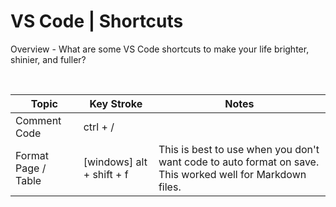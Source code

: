 # VS Code | Shortcuts

Overview - What are some VS Code shortcuts to make your life brighter, shinier, and fuller?

<br>

| Topic               | Key Stroke                | Notes                                                                                                     |
| ------------------- | ------------------------- | --------------------------------------------------------------------------------------------------------- |
| Comment Code        | ctrl + /                  |                                                                                                           |
| Format Page / Table | [windows] alt + shift + f | This is best to use when you don't want code to auto format on save. This worked well for Markdown files. |

